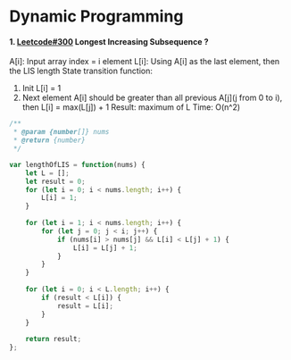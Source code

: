# Dynamic Programming
#### 1. [Leetcode#300](https://leetcode.com/problems/longest-increasing-subsequence/#/description) Longest Increasing Subsequence ?
A[i]: Input array index = i element
L[i]: Using A[i] as the last element, then the LIS length
State transition function:
1. Init L[i] = 1
2. Next element A[i] should be greater than all previous A[j](j from 0 to i), then L[i] = max(L[j]) + 1
Result: maximum of L
Time: O(n^2)
```javascript
/**
 * @param {number[]} nums
 * @return {number}
 */

var lengthOfLIS = function(nums) {
    let L = [];
    let result = 0;
    for (let i = 0; i < nums.length; i++) {
        L[i] = 1;
    }
    
    for (let i = 1; i < nums.length; i++) {
        for (let j = 0; j < i; j++) {
            if (nums[i] > nums[j] && L[i] < L[j] + 1) {
                L[i] = L[j] + 1;
            }
        }
    }
    
    for (let i = 0; i < L.length; i++) {
        if (result < L[i]) {
            result = L[i];
        }
    }
    
    return result;
};
```

